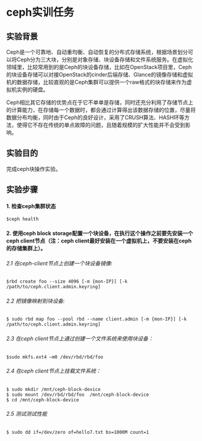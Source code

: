 # ceph实训任务

## 实验背景

Ceph是一个可靠地、自动重均衡、自动恢复的分布式存储系统，根据场景划分可以将Ceph分为三大块，分别是对象存储、块设备存储和文件系统服务。在虚拟化领域里，比较常用到的是Ceph的块设备存储，比如在OpenStack项目里，Ceph的块设备存储可以对接OpenStack的cinder后端存储、Glance的镜像存储和虚拟机的数据存储，比较直观的是Ceph集群可以提供一个raw格式的块存储来作为虚拟机实例的硬盘。

Ceph相比其它存储的优势点在于它不单单是存储，同时还充分利用了存储节点上的计算能力，在存储每一个数据时，都会通过计算得出该数据存储的位置，尽量将数据分布均衡，同时由于Ceph的良好设计，采用了CRUSH算法、HASH环等方法，使得它不存在传统的单点故障的问题，且随着规模的扩大性能并不会受到影响。

## 实验目的
完成ceph块操作实验。

## 实验步骤
#### 1. 检查ceph集群状态

`$ceph health`

#### 2. 使用ceph block storage配置一个块设备，在执行这个操作之前要先安装一个ceph client节点（注：ceph client最好安装在一个虚拟机上，不要安装在ceph的存储集群上）。

###### 2.1 在ceph-client节点上创建一个块设备镜像:

```
$rbd create foo --size 4096 [-m {mon-IP}] [-k /path/to/ceph.client.admin.keyring]
```

###### 2.2 把镜像映射到块设备:

```
$ sudo rbd map foo --pool rbd --name client.admin [-m {mon-IP}] [-k /path/to/ceph.client.admin.keyring]
```

###### 2.3 在ceph client节点上通过创建一个文件系统来使用块设备：

`$sudo mkfs.ext4 –m0 /dev/rbd/rbd/foo`

###### 2.4 在ceph client节点上挂载文件系统：

```
$ sudo mkdir /mnt/ceph-block-device
$ sudo mount /dev/rbd/rbd/foo  /mnt/ceph-block-device
$ cd /mnt/ceph-block-device
```

###### 2.5 测试测试性能

`$ sudo dd if=/dev/zero of=hello7.txt bs=1000M count=1`